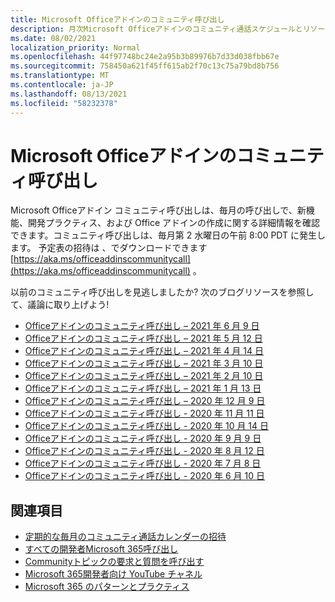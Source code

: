 ```yaml
---
title: Microsoft Officeアドインのコミュニティ呼び出し
description: 月次Microsoft Officeアドインのコミュニティ通話スケジュールとリソース。
ms.date: 08/02/2021
localization_priority: Normal
ms.openlocfilehash: 44f97748bc24e2a95b3b89976b7d33d038fbb67e
ms.sourcegitcommit: 758450a621f45ff615ab2f70c13c75a79bd8b756
ms.translationtype: MT
ms.contentlocale: ja-JP
ms.lasthandoff: 08/13/2021
ms.locfileid: "58232378"
---
```

# <a name="microsoft-office-add-ins-community-call"></a>Microsoft Officeアドインのコミュニティ呼び出し

Microsoft Officeアドイン コミュニティ呼び出しは、毎月の呼び出しで、新機能、開発プラクティス、および Office アドインの作成に関する詳細情報を確認できます。コミュニティ呼び出しは、毎月第 2 水曜日の午前 8:00 PDT に発生します。 予定表の招待は 、でダウンロードできます [https://aka.ms/officeaddinscommunitycall](https://aka.ms/officeaddinscommunitycall) 。

以前のコミュニティ呼び出しを見逃しましたか? 次のブログリソースを参照して、議論に取り上げよう!

- [Officeアドインのコミュニティ呼び出し – 2021 年 6 月 9 日](https://techcommunity.microsoft.com/t5/microsoft-365-pnp-blog/office-add-ins-community-call-june-2021/ba-p/2446156)
- [Officeアドインのコミュニティ呼び出し – 2021 年 5 月 12 日](https://techcommunity.microsoft.com/t5/microsoft-365-pnp-blog/office-add-ins-community-call-may-2021/ba-p/2369804)
- [Officeアドインのコミュニティ呼び出し – 2021 年 4 月 14 日](https://techcommunity.microsoft.com/t5/microsoft-365-pnp-blog/office-add-ins-community-call-april-14-2021/ba-p/2318886)
- [Officeアドインのコミュニティ呼び出し – 2021 年 3 月 10 日](https://techcommunity.microsoft.com/t5/microsoft-365-pnp-blog/office-add-ins-community-call-march-10-2021/ba-p/2205369)
- [Officeアドインのコミュニティ呼び出し – 2021 年 2 月 10 日](https://developer.microsoft.com/office/blogs/office-add-ins-community-call-february-10-2021/)
- [Officeアドインのコミュニティ呼び出し – 2021 年 1 月 13 日](https://developer.microsoft.com/office/blogs/office-add-ins-community-call-january-13-2021%e2%80%af/)
- [Officeアドインのコミュニティ呼び出し – 2020 年 12 月 9 日](https://developer.microsoft.com/microsoft-365/blogs/office-add-ins-community-call-december-9-2020/)
- [Officeアドインのコミュニティ呼び出し - 2020 年 11 月 11 日](https://developer.microsoft.com/office/blogs/office-add-ins-community-call-november-11-2020/)
- [Officeアドインのコミュニティ呼び出し - 2020 年 10 月 14 日](https://developer.microsoft.com/office/blogs/office-add-ins-community-call-october-14-2020%E2%80%AF/)
- [Officeアドインのコミュニティ呼び出し - 2020 年 9 月 9 日](https://developer.microsoft.com/office/blogs/office-add-ins-community-call-september-9-2020/)
- [Officeアドインのコミュニティ呼び出し - 2020 年 8 月 12 日](https://developer.microsoft.com/office/blogs/office-add-ins-community-call-august-12-2020%E2%80%AF/)
- [Officeアドインのコミュニティ呼び出し - 2020 年 7 月 8 日](https://developer.microsoft.com/office/blogs/office-add-ins-community-call-july-8-2020/)
- [Officeアドインのコミュニティ呼び出し - 2020 年 6 月 10 日](https://developer.microsoft.com/office/blogs/office-add-ins-community-call-june-10-2020/)

## <a name="see-also"></a>関連項目

- [定期的な毎月のコミュニティ通話カレンダーの招待](https://aka.ms/officeaddinscommunitycall)
- [すべての開発者Microsoft 365呼び出し](https://aka.ms/M365DevCalls)
- [Communityトピックの要求と質問を呼び出す](https://aka.ms/officeaddinsform)
- [Microsoft 365開発者向け YouTube チャネル](https://aka.ms/OfficeDevYouTube)
- [Microsoft 365 のパターンとプラクティス](https://aka.ms/M365PnP)
